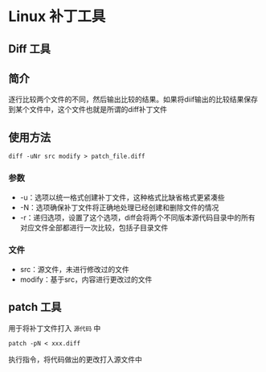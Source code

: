 # Linux 补丁工具

## Diff 工具

## 简介

逐行比较两个文件的不同，然后输出比较的结果。如果将diif输出的比较结果保存到某个文件中，这个文件也就是所谓的diff补丁文件

## 使用方法

```shell
diff -uNr src modify > patch_file.diff
```

### 参数
+ -u：选项以统一格式创建补丁文件，这种格式比缺省格式更紧凑些
+ -N：选项确保补丁文件将正确地处理已经创建和删除文件的情况
+ -r：递归选项，设置了这个选项，diff会将两个不同版本源代码目录中的所有对应文件全部都进行一次比较，包括子目录文件

### 文件
+ src：源文件，未进行修改过的文件
+ modify：基于src，内容进行更改过的文件


## patch 工具

用于将补丁文件打入 `源代码` 中

```shell
patch -pN < xxx.diff 
```

执行指令，将代码做出的更改打入源文件中
